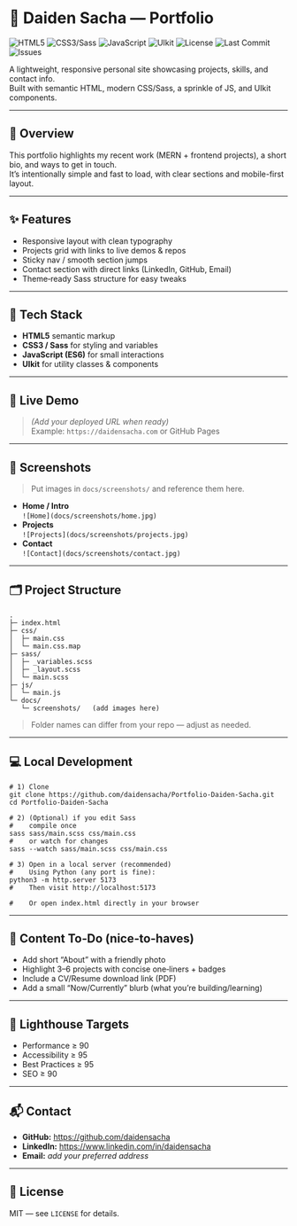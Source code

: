 # 🧭 Daiden Sacha — Portfolio

![HTML5](https://img.shields.io/badge/HTML5-%23E34F26.svg?logo=html5&logoColor=white)
![CSS3/Sass](https://img.shields.io/badge/CSS3%2FSass-%231572B6.svg?logo=sass&logoColor=white)
![JavaScript](https://img.shields.io/badge/JavaScript-ES6-%23F7DF1E.svg?logo=javascript&logoColor=black)
![UIkit](https://img.shields.io/badge/UIkit-Framework-%230055FF.svg)
![License](https://img.shields.io/github/license/daidensacha/Portfolio-Daiden-Sacha)
![Last Commit](https://img.shields.io/github/last-commit/daidensacha/Portfolio-Daiden-Sacha)
![Issues](https://img.shields.io/github/issues/daidensacha/Portfolio-Daiden-Sacha)

A lightweight, responsive personal site showcasing projects, skills, and contact info.  
Built with semantic HTML, modern CSS/Sass, a sprinkle of JS, and UIkit components.

---

## 🔎 Overview

This portfolio highlights my recent work (MERN + frontend projects), a short bio, and ways to get in touch.  
It’s intentionally simple and fast to load, with clear sections and mobile-first layout.

---

## ✨ Features

- Responsive layout with clean typography
- Projects grid with links to live demos & repos
- Sticky nav / smooth section jumps
- Contact section with direct links (LinkedIn, GitHub, Email)
- Theme‑ready Sass structure for easy tweaks

---

## 🧰 Tech Stack

- **HTML5** semantic markup  
- **CSS3 / Sass** for styling and variables  
- **JavaScript (ES6)** for small interactions  
- **UIkit** for utility classes & components

---

## 🚀 Live Demo

> _(Add your deployed URL when ready)_  
> Example: `https://daidensacha.com` or GitHub Pages

---

## 📸 Screenshots

> Put images in `docs/screenshots/` and reference them here.

- **Home / Intro**  
  `![Home](docs/screenshots/home.jpg)`
- **Projects**  
  `![Projects](docs/screenshots/projects.jpg)`
- **Contact**  
  `![Contact](docs/screenshots/contact.jpg)`

---

## 🗂️ Project Structure

```
.
├─ index.html
├─ css/
│  ├─ main.css
│  └─ main.css.map
├─ sass/
│  ├─ _variables.scss
│  ├─ _layout.scss
│  └─ main.scss
├─ js/
│  └─ main.js
└─ docs/
   └─ screenshots/   (add images here)
```

> Folder names can differ from your repo — adjust as needed.

---

## 💻 Local Development

```
# 1) Clone
git clone https://github.com/daidensacha/Portfolio-Daiden-Sacha.git
cd Portfolio-Daiden-Sacha

# 2) (Optional) if you edit Sass
#    compile once
sass sass/main.scss css/main.css
#    or watch for changes
sass --watch sass/main.scss css/main.css

# 3) Open in a local server (recommended)
#    Using Python (any port is fine):
python3 -m http.server 5173
#    Then visit http://localhost:5173

#    Or open index.html directly in your browser
```

---

## 🧭 Content To‑Do (nice‑to‑haves)

- Add short “About” with a friendly photo
- Highlight 3–6 projects with concise one‑liners + badges
- Include a CV/Resume download link (PDF)
- Add a small “Now/Currently” blurb (what you’re building/learning)

---

## 🧪 Lighthouse Targets

- Performance ≥ 90  
- Accessibility ≥ 95  
- Best Practices ≥ 95  
- SEO ≥ 90

---

## 📬 Contact

- **GitHub:** https://github.com/daidensacha  
- **LinkedIn:** https://www.linkedin.com/in/daidensacha  
- **Email:** _add your preferred address_

---

## 📜 License

MIT — see `LICENSE` for details.
